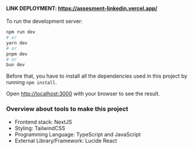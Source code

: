 #### LINK DEPLOYMENT: https://assesment-linkedin.vercel.app/

To run the development server:

```bash
npm run dev
# or
yarn dev
# or
pnpm dev
# or
bun dev
```
Before that, you have to install all the dependencies used in this project by running <code>npm install</code>.

Open [http://localhost:3000](http://localhost:3000) with your browser to see the result.

### Overview about tools to make this project
- Frontend stack: NextJS
- Styling: TailwindCSS
- Programming Language: TypeScript and JavaScript
- External Library/Framework: Lucide React